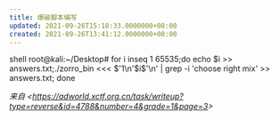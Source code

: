 ```yaml
---
title: 爆破脚本编写
updated: 2021-09-26T15:18:33.0000000+08:00
created: 2021-09-26T13:41:12.0000000+08:00
---
```


shell root@kali:\~/Desktop# for i inseq 1 65535;do echo \$i \>\> answers.txt;./zorro_bin \<\<\< \$'1\n'\$i\$'\n' \| grep -i 'choose right mix' \>\> answers.txt; done

*来自 \<<https://adworld.xctf.org.cn/task/writeup?type=reverse&id=4788&number=4&grade=1&page=3>\>*

